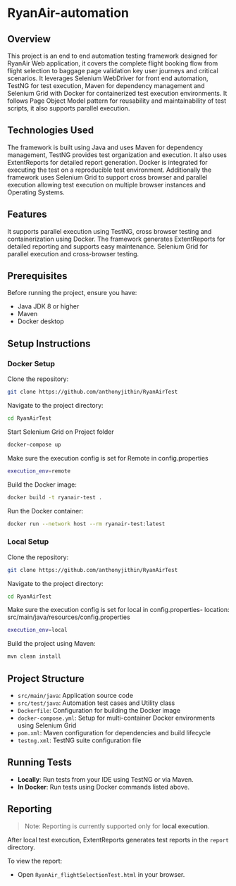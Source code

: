 # RyanAir-automation

## Overview

This project is an end to end automation testing framework designed for RyanAir Web application, it covers the complete flight booking flow from flight selection to baggage page validation key user journeys and critical scenarios. It leverages Selenium WebDriver for front end automation, TestNG for test execution, Maven for dependency management and Selenium Grid with Docker for containerized test execution environments. It follows Page Object Model  pattern for reusability and maintainability of test scripts, it also supports parallel execution.


## Technologies Used

The framework is built using Java and uses Maven for dependency management, TestNG provides test organization and execution. It also uses ExtentReports for detailed report generation. Docker is integrated for executing the test on a reproducible test environment. Additionally the framework uses Selenium Grid to support cross browser and parallel execution allowing test execution on multiple browser instances and Operating Systems. 


## Features

It supports parallel execution using TestNG, cross browser testing and containerization using Docker. The framework generates ExtentReports for detailed reporting and supports easy maintenance. Selenium Grid for parallel execution and cross-browser testing.


## Prerequisites

Before running the project, ensure you have:
- Java JDK 8 or higher
- Maven
- Docker desktop


## Setup Instructions

### Docker Setup

Clone the repository:
```bash
git clone https://github.com/anthonyjithin/RyanAirTest
```

Navigate to the project directory:
```bash
cd RyanAirTest
```

Start Selenium Grid on Project folder
```bash
docker-compose up
```

Make sure the execution config is set for Remote in config.properties
```bash
execution_env=remote
```

Build the Docker image:
```bash
docker build -t ryanair-test .
```

Run the Docker container:
```bash
docker run --network host --rm ryanair-test:latest
```


### Local Setup

Clone the repository:
```bash
git clone https://github.com/anthonyjithin/RyanAirTest
```
Navigate to the project directory:
```bash
cd RyanAirTest
```

Make sure the execution config is set for local in config.properties- location: src/main/java/resources/config.properties
```bash
execution_env=local
```

Build the project using Maven:
```bash
mvn clean install
```

## Project Structure

- `src/main/java`: Application source code
- `src/test/java`: Automation test cases and Utility class
- `Dockerfile`: Configuration for building the Docker image
- `docker-compose.yml`: Setup for multi-container Docker environments using Selenium Grid
- `pom.xml`: Maven configuration for dependencies and build lifecycle
- `testng.xml`: TestNG suite configuration file

## Running Tests

- **Locally**: Run tests from your IDE using TestNG or via Maven.
- **In Docker**: Run tests using Docker commands listed above.

## Reporting

> Note: Reporting is currently supported only for **local execution**.

After local test execution, ExtentReports generates test reports in the `report` directory.

To view the report:
- Open `RyanAir_flightSelectionTest.html` in your browser.



